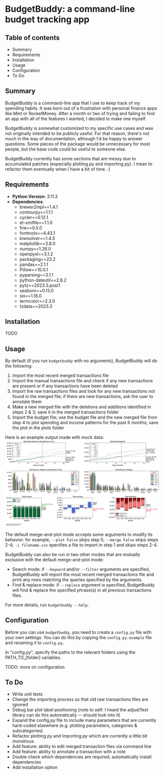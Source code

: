 # BudgetBuddy: a command-line budget tracking app

## Table of contents

- Summary
- Requirements
- Installation
- Usage
- Configuration
- To Do

## Summary

BudgetBuddy is a command-line app that I use to keep track of my spending habits. It was born out of a frustration with personal finance apps like Mint or RocketMoney. After a month or two of trying and failing to find an app with all of the features I wanted, I decided to make one myself.

BudgetBuddy is somewhat customized to my specific use cases and was not originally intended to be publicly useful. For that reason, there's not much in the way of documentation, although I'd be happy to answer questions. Some pieces of the package would be unnecessary for most people, but the base code could be useful to someone else.

BudgetBuddy currently has some sections that are messy due to accumulated patches (especially plotting.py and importing.py). I mean to refactor them eventually when I have a bit of time. :)


## Requirements

- **Python Version**: 3.11.3
- **Dependencies**:
  - brewer2mpl==1.4.1
  - contourpy==1.1.1
  - cycler==0.12.1
  - et-xmlfile==1.1.0
  - fire==0.5.0
  - fonttools==4.43.1
  - kiwisolver==1.4.5
  - matplotlib==3.8.0
  - numpy==1.26.0
  - openpyxl==3.1.2
  - packaging==23.2
  - pandas==2.1.1
  - Pillow==10.0.1
  - pyparsing==3.1.1
  - python-dateutil==2.8.2
  - pytz==2023.3.post1
  - seaborn==0.13.0
  - six==1.16.0
  - termcolor==2.3.0
  - tzdata==2023.3


## Installation

TODO


## Usage

By default (if you run `budgetbuddy` with no arguments), BudgetBuddy will do the following:
1. Import the most recent merged transactions file
2. Import the manual transactions file and check if any new transactions are present or if any transactions have been deleted
3. Import the raw transactions files and look for any new transactions not found in the merged file; if there are new transactions, ask the user to annotate them
4. Make a new merged file with the deletions and additions identified in steps 2 & 3; save it in the merged transactions folder
5. Import the budget file; use the budget file and the new merged file from step 4 to plot spending and income patterns for the past 6 months; save the plot in the plots folder 

Here is an example output made with mock data: 
![Example output made with mock data](example_output_using_mock_data.png)

The default merge-and-plot mode accepts some arguments to modify its behavior: for example, `--plot False` skips step 5; `--merge False` skips steps 2-4; `-i filename.csv` specifies a file to import in step 1 and skips steps 2-4.

BudgetBuddy can also be run in two other modes that are mutually exclusive with the default merge-and-plot mode: 
* Search mode: if `--keyword` and/or `--filter` arguments are specified, BudgetBuddy will import the most recent merged transactions file and print any rows matching the queries specified by the arguments.
* Find & replace mode: if `--replace` argument is specified, BudgetBuddy will find & replace the specified phrase(s) in all previous transactions files.

For more details, run `budgetbuddy --help`.

## Configuration

Before you can use `budgetbuddy`, you need to create a `config.py` file with your own settings. You can do this by copying the `config.py.example` file and renaming it to `config.py`.

In "config.py", specify the paths to the relevant folders using the PATH_TO_[folder] variables.

TODO: more on configuration

## To Do

* Write unit tests
* Change the importing process so that old raw transactions files are ignored
* Debug bar plot label positioning (note to self: I heard the adjustText library can do this automatically -- should look into it)
* Expand the config.py file to include many parameters that are currently hard-coded elsewhere (e.g. plotting parameters, categories & subcategories)
* Refactor plotting.py and importing.py which are currently a little bit monstrous
* Add feature: ability to edit merged transaction files via command line
* Add feature: ability to annotate a transaction with a note
* Double check which dependencies are required; automatically install dependencies 
* Add installation option